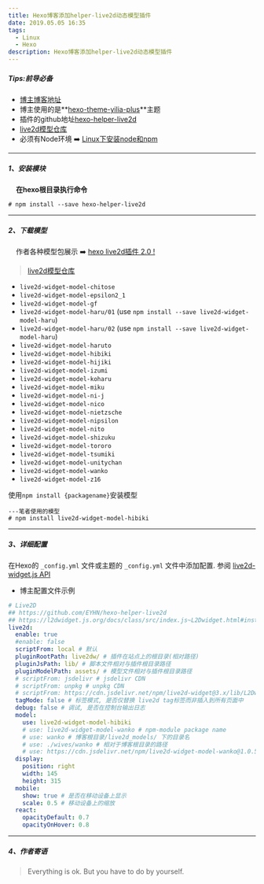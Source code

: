 ```yaml
---
title: Hexo博客添加helper-live2d动态模型插件
date: 2019.05.05 16:35
tags: 
  - Linux
  - Hexo
description: Hexo博客添加helper-live2d动态模型插件
---
```

##### Tips:前导必备
- [博主博客地址](https://zhousiwei.gitee.io/)
- 博主使用的是**[hexo-theme-yilia-plus](https://github.com/JoeyBling/hexo-theme-yilia-plus)**主题
- 插件的github地址[hexo-helper-live2d](https://github.com/EYHN/hexo-helper-live2d "hexo-helper-live2d")
- [live2d模型仓库](https://github.com/xiazeyu/live2d-widget-models "live2d模型仓库")
- 必须有Node环境 ➡️ [Linux下安装node和npm](https://www.jianshu.com/p/f8b0a4f7a822)
---
<!--more-->
##### 1、安装模块
&#160;&#160;&#160;&#160;**在hexo根目录执行命令**
```shell
# npm install --save hexo-helper-live2d
```
---
##### 2、下载模型
&#160;&#160;&#160;&#160;作者各种模型包展示 ➡️ [ hexo live2d插件 2.0 !](https://huaji8.top/post/live2d-plugin-2.0/ " hexo live2d插件 2.0 !")
> [live2d模型仓库](https://github.com/xiazeyu/live2d-widget-models "live2d模型仓库")

- `live2d-widget-model-chitose`
- `live2d-widget-model-epsilon2_1`
- `live2d-widget-model-gf`
- `live2d-widget-model-haru/01` (use `npm install --save live2d-widget-model-haru`)
- `live2d-widget-model-haru/02` (use `npm install --save live2d-widget-model-haru`)
- `live2d-widget-model-haruto`
- `live2d-widget-model-hibiki`
- `live2d-widget-model-hijiki`
- `live2d-widget-model-izumi`
- `live2d-widget-model-koharu`
- `live2d-widget-model-miku`
- `live2d-widget-model-ni-j`
- `live2d-widget-model-nico`
- `live2d-widget-model-nietzsche`
- `live2d-widget-model-nipsilon`
- `live2d-widget-model-nito`
- `live2d-widget-model-shizuku`
- `live2d-widget-model-tororo`
- `live2d-widget-model-tsumiki`
- `live2d-widget-model-unitychan`
- `live2d-widget-model-wanko`
- `live2d-widget-model-z16`

使用`npm install {packagename}`安装模型
```shell
---笔者使用的模型
# npm install live2d-widget-model-hibiki
```
---
##### 3、详细配置
在Hexo的 `_config.yml` 文件或主题的 `_config.yml` 文件中添加配置.
参阅 [live2d-widget.js API](https://l2dwidget.js.org/docs/class/src/index.js~L2Dwidget.html#instance-method-init)
- 博主配置文件示例
```yml
# Live2D
## https://github.com/EYHN/hexo-helper-live2d
## https://l2dwidget.js.org/docs/class/src/index.js~L2Dwidget.html#instance-method-init
live2d:
  enable: true
  #enable: false
  scriptFrom: local # 默认
  pluginRootPath: live2dw/ # 插件在站点上的根目录(相对路径)
  pluginJsPath: lib/ # 脚本文件相对与插件根目录路径
  pluginModelPath: assets/ # 模型文件相对与插件根目录路径
  # scriptFrom: jsdelivr # jsdelivr CDN
  # scriptFrom: unpkg # unpkg CDN
  # scriptFrom: https://cdn.jsdelivr.net/npm/live2d-widget@3.x/lib/L2Dwidget.min.js # 你的自定义 url
  tagMode: false # 标签模式, 是否仅替换 live2d tag标签而非插入到所有页面中
  debug: false # 调试, 是否在控制台输出日志
  model:
    use: live2d-widget-model-hibiki
    # use: live2d-widget-model-wanko # npm-module package name
    # use: wanko # 博客根目录/live2d_models/ 下的目录名
    # use: ./wives/wanko # 相对于博客根目录的路径
    # use: https://cdn.jsdelivr.net/npm/live2d-widget-model-wanko@1.0.5/assets/wanko.model.json # 你的自定义 url
  display:
    position: right
    width: 145
    height: 315
  mobile:
    show: true # 是否在移动设备上显示
    scale: 0.5 # 移动设备上的缩放       
  react:
    opacityDefault: 0.7
    opacityOnHover: 0.8
```
---
##### 4、作者寄语
> Everything is ok. But you have to do by yourself.
